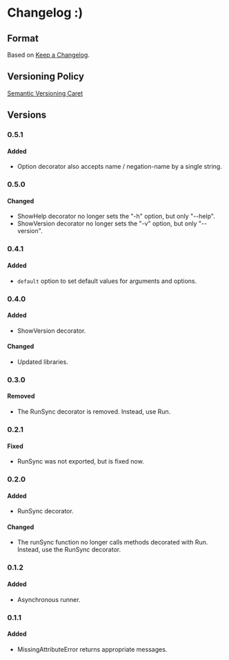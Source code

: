 
# Changelog :)

## Format

Based on [Keep a Changelog].

## Versioning Policy

[Semantic Versioning Caret]

## Versions

### 0.5.1

#### Added

* Option decorator also accepts name / negation-name by a single string.

### 0.5.0

#### Changed

* ShowHelp decorator no longer sets the "-h" option, but only "--help".
* ShowVersion decorator no longer sets the "-v" option, but only "--version".

### 0.4.1

#### Added

* `default` option to set default values for arguments and options.

### 0.4.0

#### Added

* ShowVersion decorator.

#### Changed

* Updated libraries.

### 0.3.0

#### Removed

* The RunSync decorator is removed. Instead, use Run. 

### 0.2.1

#### Fixed

* RunSync was not exported, but is fixed now. 

### 0.2.0

#### Added

* RunSync decorator.

#### Changed

* The runSync function no longer calls methods decorated with Run. Instead, use the RunSync decorator.

### 0.1.2

#### Added

* Asynchronous runner.

### 0.1.1

#### Added

* MissingAttributeError returns appropriate messages.

[Keep a Changelog]: http://keepachangelog.com/en/1.0.0/
[Semantic Versioning Caret]: https://github.com/myowncake/semver-caret
